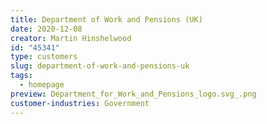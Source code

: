 ```yaml
---
title: Department of Work and Pensions (UK)
date: 2020-12-08
creator: Martin Hinshelwood
id: "45341"
type: customers
slug: department-of-work-and-pensions-uk
tags:
  - homepage
preview: Department_for_Work_and_Pensions_logo.svg_.png
customer-industries: Government
---
```

